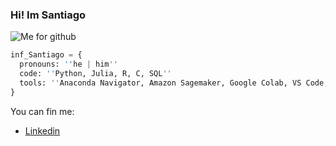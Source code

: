 ### Hi! Im Santiago

![Me for github](https://github.com/Scama99/Scama99/assets/117554261/a2e2fb98-16c1-4ff3-824c-c88d6ab170bf)

``` py
inf_Santiago = {
  pronouns: ''he | him''
  code: ''Python, Julia, R, C, SQL''
  tools: ''Anaconda Navigator, Amazon Sagemaker, Google Colab, VS Code, Jupyter Notebook, R Studio''
}
```
You can fin me:
- [Linkedin](https://www.linkedin.com/in/santiago-escamilla-del-angel-93395627b/)
